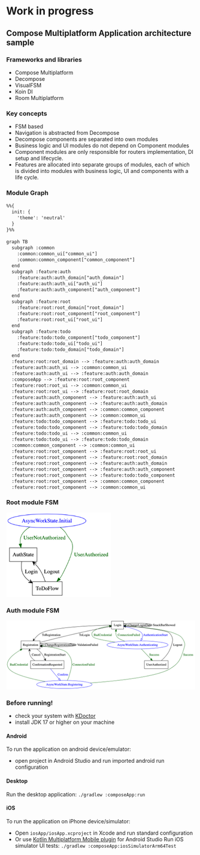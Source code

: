 # Work in progress
## Compose Multiplatform Application architecture sample

### Frameworks and libraries

- Compose Multiplatform
- Decompose
- VisualFSM
- Koin DI
- Room Multiplatform

### Key concepts
- FSM based
- Navigation is abstracted from Decompose
- Decompose components are separated into own modules
- Business logic and UI modules do not depend on Component modules
- Component modules are only responsible for routers implementation, DI setup and lifecycle.
- Features are allocated into separate groups of modules,
  each of which is divided into modules with business logic, UI and components with a life cycle.

### Module Graph

```mermaid
%%{
  init: {
    'theme': 'neutral'
  }
}%%

graph TB
  subgraph :common
    :common:common_ui["common_ui"]
    :common:common_component["common_component"]
  end
  subgraph :feature:auth
    :feature:auth:auth_domain["auth_domain"]
    :feature:auth:auth_ui["auth_ui"]
    :feature:auth:auth_component["auth_component"]
  end
  subgraph :feature:root
    :feature:root:root_domain["root_domain"]
    :feature:root:root_component["root_component"]
    :feature:root:root_ui["root_ui"]
  end
  subgraph :feature:todo
    :feature:todo:todo_component["todo_component"]
    :feature:todo:todo_ui["todo_ui"]
    :feature:todo:todo_domain["todo_domain"]
  end
  :feature:root:root_domain --> :feature:auth:auth_domain
  :feature:auth:auth_ui --> :common:common_ui
  :feature:auth:auth_ui --> :feature:auth:auth_domain
  :composeApp --> :feature:root:root_component
  :feature:root:root_ui --> :common:common_ui
  :feature:root:root_ui --> :feature:root:root_domain
  :feature:auth:auth_component --> :feature:auth:auth_ui
  :feature:auth:auth_component --> :feature:auth:auth_domain
  :feature:auth:auth_component --> :common:common_component
  :feature:auth:auth_component --> :common:common_ui
  :feature:todo:todo_component --> :feature:todo:todo_ui
  :feature:todo:todo_component --> :feature:todo:todo_domain
  :feature:todo:todo_ui --> :common:common_ui
  :feature:todo:todo_ui --> :feature:todo:todo_domain
  :common:common_component --> :common:common_ui
  :feature:root:root_component --> :feature:root:root_ui
  :feature:root:root_component --> :feature:root:root_domain
  :feature:root:root_component --> :feature:auth:auth_domain
  :feature:root:root_component --> :feature:auth:auth_component
  :feature:root:root_component --> :feature:todo:todo_component
  :feature:root:root_component --> :common:common_component
  :feature:root:root_component --> :common:common_ui
```

### Root module FSM

<img src="doc/img/rootfsm.png" alt="graph" width="280"/>

### Auth module FSM

<img src="doc/img/authfsm.png" alt="graph"/>

### Before running!

- check your system with [KDoctor](https://github.com/Kotlin/kdoctor)
- install JDK 17 or higher on your machine

#### Android

To run the application on android device/emulator:

- open project in Android Studio and run imported android run configuration

#### Desktop

Run the desktop application: `./gradlew :composeApp:run`

#### iOS

To run the application on iPhone device/simulator:

- Open `iosApp/iosApp.xcproject` in Xcode and run standard configuration
- Or use [Kotlin Multiplatform Mobile plugin](https://plugins.jetbrains.com/plugin/14936-kotlin-multiplatform-mobile) for Android Studio
  Run iOS simulator UI tests: `./gradlew :composeApp:iosSimulatorArm64Test`